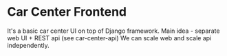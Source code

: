 # Car Center Frontend

It's a basic car center UI on top of Django framework.
Main idea - separate web UI + REST api (see car-center-api)
We can scale web and scale api independently.
